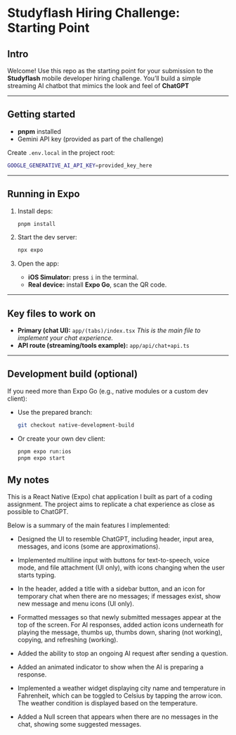 # Studyflash Hiring Challenge: Starting Point

## Intro

Welcome! Use this repo as the starting point for your submission to the **Studyflash** mobile developer hiring challenge. You’ll build a simple streaming AI chatbot that mimics the look and feel of **ChatGPT**

---

## Getting started

- **pnpm** installed
- Gemini API key (provided as part of the challenge)

Create `.env.local` in the project root:

```bash
GOOGLE_GENERATIVE_AI_API_KEY=provided_key_here
```

---

## Running in Expo

1. Install deps:

   ```bash
   pnpm install
   ```

2. Start the dev server:

   ```bash
   npx expo
   ```

3. Open the app:
   - **iOS Simulator:** press `i` in the terminal.
   - **Real device:** install **Expo Go**, scan the QR code.

---

## Key files to work on

- **Primary (chat UI):** `app/(tabs)/index.tsx`
  _This is the main file to implement your chat experience._
- **API route (streaming/tools example):** `app/api/chat+api.ts`

---

## Development build (optional)

If you need more than Expo Go (e.g., native modules or a custom dev client):

- Use the prepared branch:

  ```bash
  git checkout native-development-build
  ```

- Or create your own dev client:

  ```bash
  pnpm expo run:ios
  pnpm expo start
  ```

## My notes

This is a React Native (Expo) chat application I built as part of a coding assignment.
The project aims to replicate a chat experience as close as possible to ChatGPT.

Below is a summary of the main features I implemented:

- Designed the UI to resemble ChatGPT, including header, input area, messages, and icons (some are approximations).

- Implemented multiline input with buttons for text-to-speech, voice mode, and file attachment (UI only), with icons changing when the user starts typing.

- In the header, added a title with a sidebar button, and an icon for temporary chat when there are no messages; if messages exist, show new message and menu icons (UI only).

- Formatted messages so that newly submitted messages appear at the top of the screen. For AI responses, added action icons underneath for playing the message, thumbs up, thumbs down, sharing (not working), copying, and refreshing (working).

- Added the ability to stop an ongoing AI request after sending a question.

- Added an animated indicator to show when the AI is preparing a response.

- Implemented a weather widget displaying city name and temperature in Fahrenheit, which can be toggled to Celsius by tapping the arrow icon. The weather condition is displayed based on the temperature.

- Added a Null screen that appears when there are no messages in the chat, showing some suggested messages.